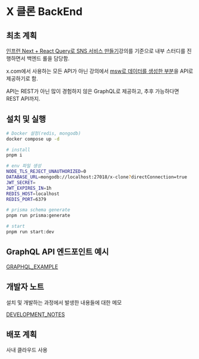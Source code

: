 # X 클론 BackEnd

## 최초 계획

[인프런 Next + React Query로 SNS 서비스 만들기](https://www.inflearn.com/course/next-react-query-sns%EC%84%9C%EB%B9%84%EC%8A%A4)강의를 기준으로 내부 스터디를 진행하면서 백엔드 롤을 담당함.

x.com에서 사용하는 모든 API가 아닌 강의에서 [msw로 데이터를 생성한 부분](https://github.com/ZeroCho/z-com/tree/master/src/mocks)을 API로 제공하기로 함.

API는 REST가 아닌 많이 경험하지 않은 GraphQL로 제공하고, 추후 가능하다면 REST API까지.

## 설치 및 실행

```bash
# Docker 설정(redis, mongodb)
docker compose up -d

# install
pnpm i

# env 파일 생성
NODE_TLS_REJECT_UNAUTHORIZED=0
DATABASE_URL=mongodb://localhost:27018/x-clone?directConnection=true
JWT_SECRET=
JWT_EXPIRES_IN=1h
REDIS_HOST=localhost
REDIS_PORT=6379

# prisma schema generate
pnpm run prisma:generate

# start
pnpm run start:dev
```

## GraphQL API 엔드포인트 예시

[GRAPHQL_EXAMPLE](./docs/GRAPHQL_EXAMPLE.md)

## 개발자 노트

설치 및 개발하는 과정에서 발생한 내용들에 대한 메모

[DEVELOPMENT_NOTES](./docs/DEVELOPMENT_NOTES.md)

## 배포 계획

사내 클라우드 사용
